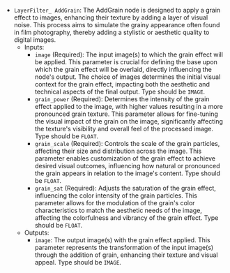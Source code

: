 - `LayerFilter_ AddGrain`: The AddGrain node is designed to apply a grain effect to images, enhancing their texture by adding a layer of visual noise. This process aims to simulate the grainy appearance often found in film photography, thereby adding a stylistic or aesthetic quality to digital images.
    - Inputs:
        - `image` (Required): The input image(s) to which the grain effect will be applied. This parameter is crucial for defining the base upon which the grain effect will be overlaid, directly influencing the node's output. The choice of images determines the initial visual context for the grain effect, impacting both the aesthetic and technical aspects of the final output. Type should be `IMAGE`.
        - `grain_power` (Required): Determines the intensity of the grain effect applied to the image, with higher values resulting in a more pronounced grain texture. This parameter allows for fine-tuning the visual impact of the grain on the image, significantly affecting the texture's visibility and overall feel of the processed image. Type should be `FLOAT`.
        - `grain_scale` (Required): Controls the scale of the grain particles, affecting their size and distribution across the image. This parameter enables customization of the grain effect to achieve desired visual outcomes, influencing how natural or pronounced the grain appears in relation to the image's content. Type should be `FLOAT`.
        - `grain_sat` (Required): Adjusts the saturation of the grain effect, influencing the color intensity of the grain particles. This parameter allows for the modulation of the grain's color characteristics to match the aesthetic needs of the image, affecting the colorfulness and vibrancy of the grain effect. Type should be `FLOAT`.
    - Outputs:
        - `image`: The output image(s) with the grain effect applied. This parameter represents the transformation of the input image(s) through the addition of grain, enhancing their texture and visual appeal. Type should be `IMAGE`.
